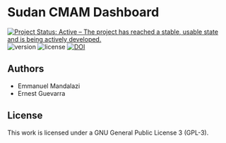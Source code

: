 # Sudan CMAM Dashboard

<!--- start badges -->
[![Project Status: Active – The project has reached a stable, usable state and is being actively developed.](https://www.repostatus.org/badges/latest/active.svg)](https://www.repostatus.org/#active)
![version](https://img.shields.io/badge/version-0.1.3-blue.svg)
![license](https://img.shields.io/badge/license-GPL3-blue.svg)
[![DOI](https://zenodo.org/badge/290984010.svg)](https://zenodo.org/badge/latestdoi/290984010)
<!--- end badges -->

## Authors

* Emmanuel Mandalazi
* Ernest Guevarra

## License
This work is licensed under a GNU General Public License 3 (GPL-3).